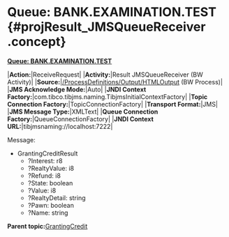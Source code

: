 # Queue: BANK.EXAMINATION.TEST {#projResult_JMSQueueReceiver .concept}

**[Queue: BANK.EXAMINATION.TEST](../msgs/dest_Id125.md)**

|**Action:**|ReceiveRequest|
|**Activity:**|Result JMSQueueReceiver \(BW Activity\)|
|**Source:**|[/ProcessDefinitions/Output/HTMLOutput](../../../projects/GrantingCredit/ProcessDefinitions/Output/HTMLOutput.process.md) \(BW Process\)|
|**JMS Acknowledge Mode:**|Auto|
|**JNDI Context Factory:**|com.tibco.tibjms.naming.TibjmsInitialContextFactory|
|**Topic Connection Factory:**|TopicConnectionFactory|
|**Transport Format:**|JMS|
|**JMS Message Type:**|XMLText|
|**Queue Connection Factory:**|QueueConnectionFactory|
|**JNDI Context URL:**|tibjmsnaming://localhost:7222|

Message:

-   GrantingCreditResult
    -   ?Interest: r8
    -   ?RealtyValue: i8
    -   ?Refund: i8
    -   ?State: boolean
    -   ?Value: i8
    -   ?RealtyDetail: string
    -   ?Pawn: boolean
    -   ?Name: string

**Parent topic:**[GrantingCredit](../../../../../../modules/demo_Enterprise/dita/crossref/dest/projs/GrantingCredit.md)

